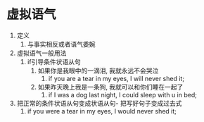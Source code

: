 # 虚拟语气

1. 定义
   1. 与事实相反或者语气委婉
2. 虚拟语气一般用法
   1. if引导条件状语从句
      1. 如果你是我眼中的一滴泪, 我就永远不会哭泣
         1. if you are a tear in my eyes, I will never shed it;
      2. 如果昨天晚上我是一条狗, 我就可以和你们睡在一起了
         1. if I was a dog last night, I could sleep with u in bed;
3. 把正常的条件状语从句变成状语从句- 把写好句子变成过去式
   1. if you were a tear in my eyes, I would never shed it;
